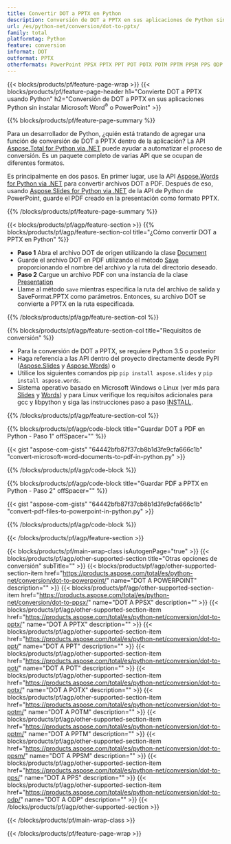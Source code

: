 ```yaml
---
title: Convertir DOT a PPTX en Python
description: Conversión de DOT a PPTX en sus aplicaciones de Python sin usar Microsoft Word o PowerPoint 
url: /es/python-net/conversion/dot-to-pptx/
family: total
platformtag: Python
feature: conversion
informat: DOT
outformat: PPTX
otherformats: PowerPoint PPSX PPTX PPT POT POTX POTM PPTM PPSM PPS ODP
---
```

{{< blocks/products/pf/feature-page-wrap >}}
{{< blocks/products/pf/feature-page-header h1="Convierte DOT a PPTX usando Python" h2="Conversión de DOT a PPTX en sus aplicaciones Python sin instalar Microsoft Word<sup>&reg;</sup> o PowerPoint" >}}

{{% blocks/products/pf/feature-page-summary %}}

Para un desarrollador de Python, ¿quién está tratando de agregar una función de conversión de DOT a PPTX dentro de la aplicación? La API [Aspose.Total for Python via .NET](https://products.aspose.com/total/python-net/) puede ayudar a automatizar el proceso de conversión. Es un paquete completo de varias API que se ocupan de diferentes formatos.  

Es principalmente en dos pasos. En primer lugar, use la API [Aspose.Words for Python via .NET](https://products.aspose.com/words/python-net/) para convertir archivos DOT a PDF. Después de eso, usando [Aspose.Slides for Python via .NET](https://products.aspose.com/slides/python-net/) de la API de Python de PowerPoint, guarde el PDF creado en la presentación como formato PPTX. 

{{% /blocks/products/pf/feature-page-summary %}}

{{< blocks/products/pf/agp/feature-section >}}
{{% blocks/products/pf/agp/feature-section-col title="¿Cómo convertir DOT a PPTX en Python" %}}
- **Paso 1** Abra el archivo DOT de origen utilizando la clase [Document](https://reference.aspose.com/words/python-net/aspose.words/document/)
- Guarde el archivo DOT en PDF utilizando el método [Save](https://reference.aspose.com/words/python-net/aspose.words/document/save/) proporcionando el nombre del archivo y la ruta del directorio deseado.
-  **Paso 2** Cargue un archivo PDF con una instancia de la clase [Presentation](https://reference.aspose.com/slides/python-net/aspose.slides/presentation/)
-  Llame al método `save` mientras especifica la ruta del archivo de salida y SaveFormat.PPTX como parámetros. Entonces, su archivo DOT se convierte a PPTX en la ruta especificada.

{{% /blocks/products/pf/agp/feature-section-col %}}

{{% blocks/products/pf/agp/feature-section-col title="Requisitos de conversión" %}}

- Para la conversión de DOT a PPTX, se requiere Python 3.5 o posterior
- Haga referencia a las API dentro del proyecto directamente desde PyPI ([Aspose.Slides](https://pypi.org/project/Aspose.Slides/) y [Aspose.Words](https://pypi.org/project/aspose-words/)) o
- Utilice los siguientes comandos pip ```pip install aspose.slides``` y ```pip install aspose.words```. 
- Sistema operativo basado en Microsoft Windows o Linux (ver más para [Slides](https://docs.aspose.com/slides/python-net/system-requirements/) y [Words](https://docs.aspose.com/words/python-net/system-requirements/)) y para Linux verifique los requisitos adicionales para gcc y libpython y siga las instrucciones paso a paso [INSTALL](https://docs.aspose.com/words/python-net/installation/).
 

{{% /blocks/products/pf/agp/feature-section-col %}}

{{% blocks/products/pf/agp/code-block title="Guardar DOT a PDF en Python - Paso 1" offSpacer="" %}}

{{< gist "aspose-com-gists" "64442bfb87f37cb8b1d3fe9cfa666c1b" "convert-microsoft-word-documents-to-pdf-in-python.py" >}}

{{% /blocks/products/pf/agp/code-block %}}

{{% blocks/products/pf/agp/code-block title="Guardar PDF a PPTX en Python - Paso 2" offSpacer="" %}}

{{< gist "aspose-com-gists" "64442bfb87f37cb8b1d3fe9cfa666c1b" "convert-pdf-files-to-powerpoint-in-python.py" >}}

{{% /blocks/products/pf/agp/code-block %}}

{{< /blocks/products/pf/agp/feature-section >}}

{{< blocks/products/pf/main-wrap-class isAutogenPage="true" >}}
{{< blocks/products/pf/agp/other-supported-section title="Otras opciones de conversión" subTitle="" >}}
{{< blocks/products/pf/agp/other-supported-section-item href="https://products.aspose.com/total/es/python-net/conversion/dot-to-powerpoint/" name="DOT A POWERPOINT" description="" >}}
{{< blocks/products/pf/agp/other-supported-section-item href="https://products.aspose.com/total/es/python-net/conversion/dot-to-ppsx/" name="DOT A PPSX" description="" >}}
{{< blocks/products/pf/agp/other-supported-section-item href="https://products.aspose.com/total/es/python-net/conversion/dot-to-pptx/" name="DOT A PPTX" description="" >}}
{{< blocks/products/pf/agp/other-supported-section-item href="https://products.aspose.com/total/es/python-net/conversion/dot-to-ppt/" name="DOT A PPT" description="" >}}
{{< blocks/products/pf/agp/other-supported-section-item href="https://products.aspose.com/total/es/python-net/conversion/dot-to-pot/" name="DOT A POT" description="" >}}
{{< blocks/products/pf/agp/other-supported-section-item href="https://products.aspose.com/total/es/python-net/conversion/dot-to-potx/" name="DOT A POTX" description="" >}}
{{< blocks/products/pf/agp/other-supported-section-item href="https://products.aspose.com/total/es/python-net/conversion/dot-to-potm/" name="DOT A POTM" description="" >}}
{{< blocks/products/pf/agp/other-supported-section-item href="https://products.aspose.com/total/es/python-net/conversion/dot-to-pptm/" name="DOT A PPTM" description="" >}}
{{< blocks/products/pf/agp/other-supported-section-item href="https://products.aspose.com/total/es/python-net/conversion/dot-to-ppsm/" name="DOT A PPSM" description="" >}}
{{< blocks/products/pf/agp/other-supported-section-item href="https://products.aspose.com/total/es/python-net/conversion/dot-to-pps/" name="DOT A PPS" description="" >}}
{{< blocks/products/pf/agp/other-supported-section-item href="https://products.aspose.com/total/es/python-net/conversion/dot-to-odp/" name="DOT A ODP" description="" >}}
{{< /blocks/products/pf/agp/other-supported-section >}}

{{< /blocks/products/pf/main-wrap-class >}}

{{< /blocks/products/pf/feature-page-wrap >}}